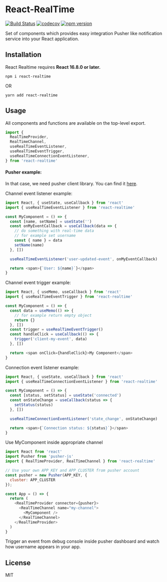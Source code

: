 # React-RealTime

[![Build Status](https://travis-ci.org/petarslavnic/react-realtime.svg?branch=master)](https://travis-ci.org/petarslavnic/react-realtime)
[![codecov](https://codecov.io/gh/petarslavnic/react-realtime/branch/master/graph/badge.svg)](https://codecov.io/gh/petarslavnic/react-realtime)
[![npm version](https://badge.fury.io/js/react-realtime.svg)](https://badge.fury.io/js/react-realtime)

Set of components which provides easy integration Pusher like notification service into your React application.


## Installation

React Realtime requires **React 16.8.0 or later.**

```
npm i react-realtime
```

OR

```
yarn add react-realtime
```

## Usage

All components and functions are available on the top-level export.

```js
import {
  RealTimeProvider,
  RealTimeChannel,
  useRealTimeEventListener,
  useRealTimeEventTrigger,
  useRealTimeConnectionEventListener,
} from 'react-realtime'
```

#### Pusher example:
In that case, we need pusher client library. You can find it [here](https://github.com/pusher/pusher-js).

Channel event listener example:
```js
import React, { useState, useCallback } from 'react'
import { useRealTimeEventListener } from 'react-realtime'

const MyComponent = () => {
  const [name, setName] = useState('')
  const onMyEventCallback = useCallback(data => {
    // do something with real-time data
    // for example set username
    const { name } = data
    setName(name)
  }, [])

  useRealTimeEventListener('user-updated-event', onMyEventCallback)

  return <span>{`User: ${name}`}</span>
}
```

Channel event trigger example:
```js
import React, { useMemo, useCallback } from 'react'
import { useRealTimeEventTrigger } from 'react-realtime'

const MyComponent = () => {
  const data = useMemo(() => {
    // for example return empty object
    return {}
  }, [])
  const trigger = useRealTimeEventTrigger()
  const handleClick = useCallback(() => {
    trigger('client-my-event', data)
  }, [])

  return <span onClick={handleClick}>My Component</span>
}
```

Connection event listener example:
```js
import React, { useState, useCallback } from 'react'
import { useRealTimeConnectionEventListener } from 'react-realtime'

const MyComponent = () => {
  const [status, setStatus] = useState('connected')
  const onStateChange = useCallback(status => {
    setStatus(status)
  }, [])

  useRealTimeConnectionEventListener('state_change', onStateChange)

  return <span>{`Connection status: ${status}`}</span>
}
```

Use MyComponent inside appropriate channel
```js
import React from 'react'
import Pusher from 'pusher-js'
import { RealTimeProvider, RealTimeChannel } from 'react-realtime'

// Use your own APP_KEY and APP_CLUSTER from pusher account
const pusher = new Pusher(APP_KEY, {
  cluster: APP_CLUSTER
});

const App = () => {
  return (
    <RealTimeProvider connector={pusher}>
      <RealTimeChannel name="my-channel">
        <MyComponent />
      </RealTimeChannel>
    </RealTimeProvider>
  )
}

```
Trigger an event from debug console inside pusher dashboard and watch how username appears in your app.

## License

MIT
